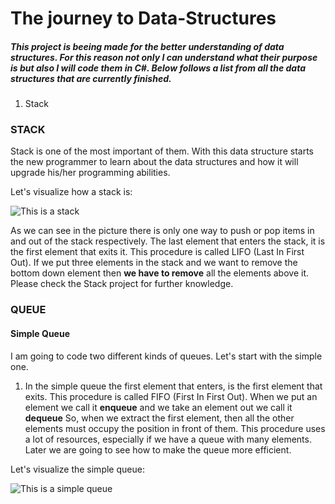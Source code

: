 # The journey to Data-Structures

##### This project is beeing made for the better understanding of data structures. For this reason not only I can understand what their purpose is but also I will code them in C#. Below follows a list from all the data structures that are currently finished.

1. Stack



### STACK

Stack is one of the most important of them. With this data structure starts the new programmer to learn about the data structures and how it will upgrade his/her programming abilities.

Let's visualize how a stack is:

![This is a stack](https://holycoders.com/content/images/wordpress/2020/04/Stack-data-structure.png)

  As we can see in the picture there is only one way to push or pop items in and out of the stack respectively. The last element that enters the stack, it is the first element that exits it. This procedure is called LIFO (Last In First Out). If we put three elements in the stack and we want to remove the bottom down element then **we have to remove** all the elements above it. Please check the Stack project for further knowledge.


### QUEUE

#### Simple Queue

I am going to code two different kinds of queues. Let's start with the simple one.

  1.  In the simple queue the first element that enters, is the first element that exits. This procedure is called FIFO
(First In First Out). When we put an element we call it **enqueue** and we take an element out we call it **dequeue** So, when we extract the first element, then all the other elements must occupy the position in front of them. This procedure uses a lot of resources, especially if we have a queue with many elements. Later we are going to see how to make the queue more efficient.

Let's visualize the simple queue:

![This is a simple queue](https://cdn.programiz.com/sites/tutorial2program/files/simple-queue_0.png)
